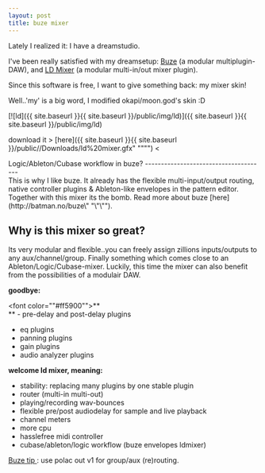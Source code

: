 ```yaml
---
layout: post
title: buze mixer
---
```

Lately I realized it: I have a dreamstudio.


I've been really satisfied with my dreamsetup: [Buze](http://batman.no/buze/\" "\"\"") (a modular multiplugin-DAW), and [LD Mixer](http://buzzmachines.com/machineinfo.php?id=921\" "\"\"") (a modular multi-in/out mixer plugin).

Since this software is free, I want to give something back: my mixer skin!

Well..'my' is a big word, I modified okapi/moon.god's skin :D

[![ld]({{ site.baseurl }}{{ site.baseurl }}/public/img/ld)]({{ site.baseurl }}{{ site.baseurl }}/public/img/ld)

  


download it > [here]({{ site.baseurl }}{{ site.baseurl }}/public//Downloads/ld%20mixer.gfx\" "\"\"") 
<

  



<div arial="" border-color:="" font-family:="" font-size:="" font-style:="" initial="" ms="" normal="" style="\"border-style:" tahoma="">
<div arial="" border-color:="" border-style:="" font-family:="" font-size:="" font-style:="" initial="" ms="" normal="" style="\"border-style:" tahoma="">Logic/Ableton/Cubase workflow in buze?
--------------------------------------



<div arial="" border-color:="" border-style:="" font-family:="" font-size:="" font-style:="" initial="" ms="" normal="" style="\"border-style:" tahoma="">
<span arial="" font-size:="" font-style:="" ms="" normal="" style="\"font-family:" tahoma="">  



<div arial="" border-color:="" border-style:="" font-family:="" font-size:="" font-style:="" initial="" ms="" normal="" style="\"border-style:" tahoma="">
<span arial="" font-size:="" font-style:="" ms="" normal="" style="\"font-family:" tahoma="">This is why I like buze. It already has the flexible multi-input/output routing, native controller plugins & Ableton-like envelopes in the pattern editor. Together with this mixer its the bomb. Read more about buze [here](http://batman.no/buze\" "\"\""). 




  


Why is this mixer so great?
---------------------------


<div arial="" border-color:="" border-style:="" font-family:="" font-size:="" font-style:="" initial="" ms="" normal="" style="\"border-style:" tahoma="">  


<div arial="" border-color:="" border-style:="" font-family:="" font-size:="" font-style:="" initial="" ms="" normal="" style="\"border-style:" tahoma="">Its very modular and flexible..you can freely assign zillions inputs/outputs to any aux/channel/group. Finally something which comes close to an Ableton/Logic/Cubase-mixer. Luckily, this time the mixer can also benefit from the possibilities of a modulair DAW.

<div arial="" border-color:="" border-style:="" font-family:="" font-size:="" font-style:="" initial="" ms="" normal="" style="\"border-style:" tahoma="">  

**goodbye:**


<font color="\"#ff5900\"">**  
**
</font>- pre-delay and post-delay plugins
- eq plugins
- panning plugins
- gain plugins
- audio analyzer plugins


  

**welcome ld mixer, meaning:**  
  
- stability: replacing many plugins by one stable plugin
- router (multi-in multi-out)
- playing/recording wav-bounces
- flexible pre/post audiodelay for sample and live playback
- channel meters
- more cpu
- hasslefree midi controller
- cubase/ableton/logic workflow (buze envelopes ldmixer)


<div arial="" border-color:="" border-style:="" font-family:="" font-size:="" font-style:="" initial="" ms="" normal="" style="\"border-style:" tahoma="">  


<div arial="" border-color:="" border-style:="" font-family:="" font-size:="" font-style:="" initial="" ms="" normal="" style="\"border-style:" tahoma="">
<u>Buze tip
</u>: use polac out v1 for group/aux (re)routing.

<div arial="" border-color:="" border-style:="" font-family:="" font-size:="" font-style:="" initial="" ms="" normal="" style="\"border-style:" tahoma="">  





  



